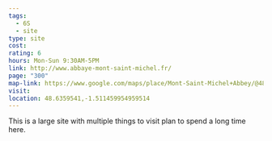 ```yaml
---
tags:
  - 6S
  - site
type: site
cost: 
rating: 6
hours: Mon-Sun 9:30AM-5PM
link: http://www.abbaye-mont-saint-michel.fr/
page: "300"
map-link: https://www.google.com/maps/place/Mont-Saint-Michel+Abbey/@48.6359604,-1.5143154,17z/data=!3m2!4b1!5s0x480eaf2bccd1b9ad:0x3ece6828d8ac8007!4m6!3m5!1s0x480ea92183c4dc1d:0x3516b3d42512c1e1!8m2!3d48.6359569!4d-1.5117405!16s%2Fm%2F0t_dc_1?entry=ttu&g_ep=EgoyMDI0MDkxNS4wIKXMDSoASAFQAw%3D%3D
visit: 
location: 48.6359541,-1.511459954959514
---
```

This is a large site with multiple things to visit plan to spend a long time here.